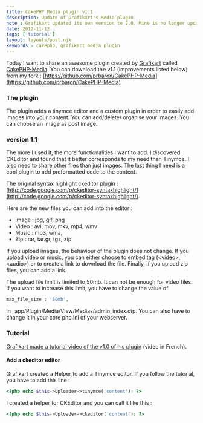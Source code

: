 ```yaml
---
title: CakePHP Media plugin v1.1
description: Update of Grafikart's Media plugin
note : Grafikart updated its own version to 2.0. Mine is no longer updated.
date: 2012-11-12
tags: ['tutorial']
layout: layouts/post.njk
keywords : cakephp, grafikart media plugin
---
```


Today I want to share an awesome plugin created by [Grafikart](http://www.grafikart.fr/) called [CakePHP-Media](https://github.com/Grafikart/CakePHP-Media). You can download the v1.1 (improvements listed below) from my fork : [https://github.com/prbaron/CakePHP-Media](https://github.com/prbaron/CakePHP-Media)

### The plugin
The plugin adds a tinymce editor and a custom plugin in order to easily add images into your content. You can add/delete/ organise your images. You can choose an image as post image.

### version 1.1
The more I used it, the more functionalities I want to add. I discovered CKEditor and found that it better corresponds to my need than Tinymce. I also need to share other files than just images. The last thing I need is a cool plugin to add preformatted code to the content.

The original syntax highlight ckeditor plugin : [http://code.google.com/p/ckeditor-syntaxhighlight/](http://code.google.com/p/ckeditor-syntaxhighlight/).

Here are the new files you can add into the editor :&nbsp;

  * Image : jpg, gif, png
  * Video : avi, mov, mkv, mp4, wmv
  * Music : mp3, wma,
  * Zip : rar, tar.gr, tgz, zip

If you upload images, the behaviour of the plugin does not change. If you upload video or music, you can either choose to embed tag (&lt;video&gt;, &lt;audio&gt;) or to create a link to download the file. Finally, if you upload zip files, you can add a link.

The upload file limit is limited to 50mb. It can not be enough for video files. If you want to increase this limit, you have to change the value of

```php
max_file_size : '50mb',
```

in _app/Plugin/Media/View/Medias/admin_index.ctp. You can also have to change it in your core php.ini of your webserver.

### Tutorial

[Grafikart made a tutorial video of the v1.0 of his plugin](http://www.grafikart.fr/tutoriels/cakephp/medias-plugin-301) (video in French).


#### Add a ckeditor editor

Grafikart created a Helper to add a Tinymce editor. If you follow the tutorial, you have to add this line :

```php
<?php echo $this->Uploader->tinymce('content'); ?>
```

I created a helper for CKEditor and you can call it like this :

```php
<?php echo $this->Uploader->ckeditor('content'); ?>
```
